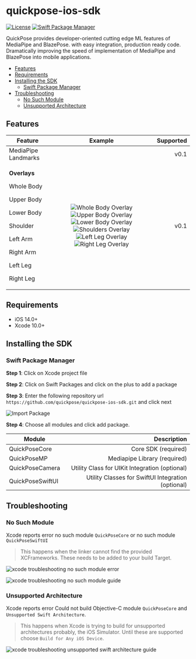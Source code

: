 
# quickpose-ios-sdk

[![License](https://img.shields.io/github/license/quickpose/quickpose-ios-sdk)](https://raw.githubusercontent.com/quickpose/quickpose-ios-sdk/main/LICENSE) 
[![Swift Package Manager](https://img.shields.io/badge/Swift%20Package%20Manager-compatible-brightgreen.svg)](https://github.com/apple/swift-package-manager)

QuickPose provides developer-oriented cutting edge ML features of MediaPipe and BlazePose. with easy integration, production ready code. Dramatically improving the speed of implementation of MediaPipe and BlazePose into mobile applications.

<!-- START doctoc generated TOC please keep comment here to allow auto update -->
<!-- DON'T EDIT THIS SECTION, INSTEAD RE-RUN doctoc TO UPDATE -->

- [Features](#features)
- [Requirements](#requirements)
- [Installing the SDK](#installing-the-sdk)
  - [Swift Package Manager](#swift-package-manager)
- [Troubleshooting](#troubleshooting)
  - [No Such Module](#no-such-module)
  - [Unsupported Architecture](#unsupported-architecture)

<!-- END doctoc generated TOC please keep comment here to allow auto update -->


Features
------------------

| Feature       | Example       | Supported |
| ------------- |:-------------:| ---------:|
| MediaPipe Landmarks  |  | v0.1        |
| <p><b>Overlays</b></p><p>Whole Body</p><p>Upper Body</p><p>Lower Body</p><p>Shoulder</p><p>Left Arm</p><p>Right Arm</p><p>Left Leg</p><p>Right Leg</p>       |  ![Whole Body Overlay](docs/v0.1/overlay-whole-body.gif) ![Upper Body Overlay](docs/v0.1/overlay-upper-body.gif) ![Lower Body Overlay](docs/v0.1/overlay-lower-body.gif)  ![Shoulders Overlay](docs/v0.1/overlay-shoulders.gif)  ![Left Leg Overlay](docs/v0.1/overlay-left-leg.gif)  ![Right Leg Overlay](docs/v0.1/overlay-right-leg.gif)| v0.1        |


Requirements
------------------

- iOS 14.0+ 
- Xcode 10.0+

Installing the SDK
------------------

### Swift Package Manager

__Step 1__: Click on Xcode project file

__Step 2__: Click on Swift Packages and click on the plus to add a package

__Step 3__: Enter the following repository url `https://github.com/quickpose/quickpose-ios-sdk.git` and click next

![Import Package](docs/img/import-sdk-spm-fix.png)

__Step 4__: Choose all modules and click add package.

| Module        | Description         |
| --------------|--------------------:|
| QuickPoseCore | Core SDK (required) |
| QuickPoseMP   | Mediapipe Library (required) |
| QuickPoseCamera | Utility Class for UIKit Integration  (optional) |
| QuickPoseSwiftUI | Utility Classes for SwiftUI Integration  (optional) |

Troubleshooting
------------------

### No Such Module

Xcode reports error no such module `QuickPoseCore` or no such module `QuickPoseSwiftUI`

> This happens when the linker cannot find the provided XCFrameworks. These needs to be added to your build Target. 

![xcode troubleshooting no such module error](docs/img/xcode-troubleshooting-no-such-module-error.png)

![xcode troubleshooting no such module guide](docs/img/xcode-troubleshooting-no-such-module-fix.png)

### Unsupported Architecture

Xcode reports error Could not build Objective-C module `QuickPoseCore` and `Unsupported Swift Architecture`.

> This happens when Xcode is trying to build for unsupported architectures probably, the iOS Simulator. Until these are supported choose `Build for Any iOS Device`.

![xcode troubleshooting unsupported swift architecture guide](docs/img/xcode-troubleshooting-unsupported-swift-architecture-fix.png)
